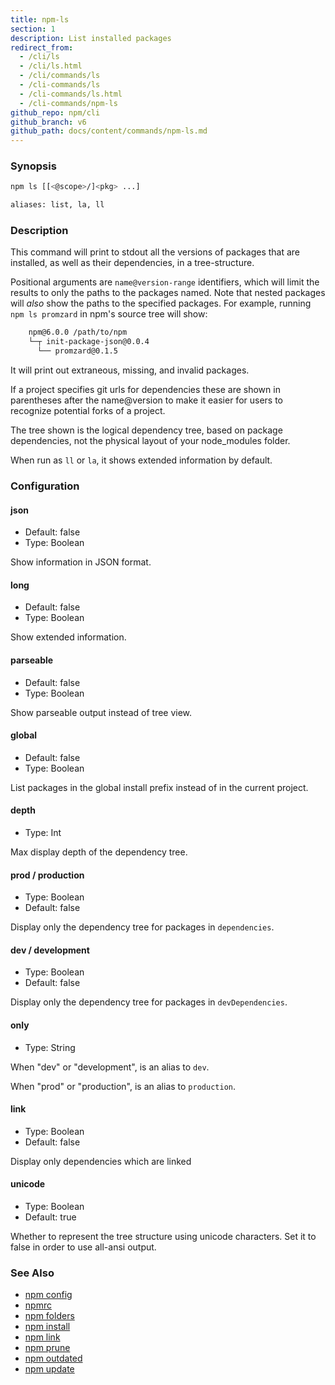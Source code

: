```yaml
---
title: npm-ls
section: 1
description: List installed packages
redirect_from:
  - /cli/ls
  - /cli/ls.html
  - /cli/commands/ls
  - /cli-commands/ls
  - /cli-commands/ls.html
  - /cli-commands/npm-ls
github_repo: npm/cli
github_branch: v6
github_path: docs/content/commands/npm-ls.md
---
```


### Synopsis

```bash
npm ls [[<@scope>/]<pkg> ...]

aliases: list, la, ll
```

### Description

This command will print to stdout all the versions of packages that are
installed, as well as their dependencies, in a tree-structure.

Positional arguments are `name@version-range` identifiers, which will
limit the results to only the paths to the packages named.  Note that
nested packages will *also* show the paths to the specified packages.
For example, running `npm ls promzard` in npm's source tree will show:

```bash
    npm@6.0.0 /path/to/npm
    └─┬ init-package-json@0.0.4
      └── promzard@0.1.5
```

It will print out extraneous, missing, and invalid packages.

If a project specifies git urls for dependencies these are shown
in parentheses after the name@version to make it easier for users to
recognize potential forks of a project.

The tree shown is the logical dependency tree, based on package
dependencies, not the physical layout of your node_modules folder.

When run as `ll` or `la`, it shows extended information by default.

### Configuration

#### json

* Default: false
* Type: Boolean

Show information in JSON format.

#### long

* Default: false
* Type: Boolean

Show extended information.

#### parseable

* Default: false
* Type: Boolean

Show parseable output instead of tree view.

#### global

* Default: false
* Type: Boolean

List packages in the global install prefix instead of in the current
project.

#### depth

* Type: Int

Max display depth of the dependency tree.

#### prod / production

* Type: Boolean
* Default: false

Display only the dependency tree for packages in `dependencies`.

#### dev / development

* Type: Boolean
* Default: false

Display only the dependency tree for packages in `devDependencies`.

#### only

* Type: String

When "dev" or "development", is an alias to `dev`.

When "prod" or "production", is an alias to `production`.

#### link

* Type: Boolean
* Default: false

Display only dependencies which are linked

#### unicode

* Type: Boolean
* Default: true

Whether to represent the tree structure using unicode characters.
Set it to false in order to use all-ansi output.

### See Also

* [npm config](/cli/v6/commands/npm-config)
* [npmrc](/cli/v6/configuring-npm/npmrc)
* [npm folders](/cli/v6/configuring-npm/folders)
* [npm install](/cli/v6/commands/npm-install)
* [npm link](/cli/v6/commands/npm-link)
* [npm prune](/cli/v6/commands/npm-prune)
* [npm outdated](/cli/v6/commands/npm-outdated)
* [npm update](/cli/v6/commands/npm-update)
